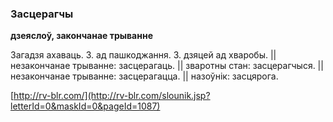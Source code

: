 ### Засцерагчы
**дзеяслоў, закончанае трыванне**

Загадзя ахаваць. З. ад пашкоджання. З. дзяцей ад хваробы. || незакончанае трыванне: засцерагаць. || зваротны стан: засцерагчыся. || незакончанае трыванне: засцерагацца. || назоўнік: засцярога.

<a rel="author">[http://rv-blr.com/](http://rv-blr.com/slounik.jsp?letterId=0&maskId=0&pageId=1087)</a>
